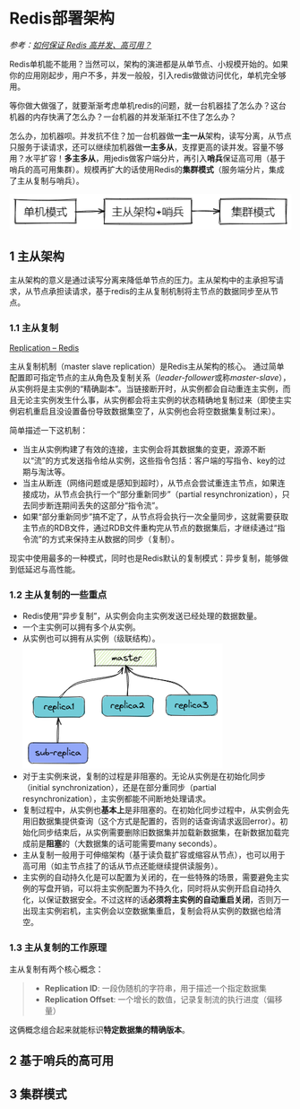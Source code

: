 # Redis部署架构

*参考：[如何保证 Redis 高并发、高可用？ ](https://doocs.gitee.io/advanced-java/#/./docs/high-concurrency/how-to-ensure-high-concurrency-and-high-availability-of-redis)*

Redis单机能不能用？当然可以，架构的演进都是从单节点、小规模开始的。如果你的应用刚起步，用户不多，并发一般般，引入redis做做访问优化，单机完全够用。

等你做大做强了，就要渐渐考虑单机redis的问题，就一台机器挂了怎么办？这台机器的内存快满了怎么办？一台机器的并发渐渐扛不住了怎么办？

怎么办，加机器呗。并发抗不住？加一台机器做**一主一从**架构，读写分离，从节点只服务于读请求，还可以继续加机器做**一主多从**，支撑更高的读并发。容量不够用？水平扩容！**多主多从**，用jedis做客户端分片，再引入**哨兵**保证高可用（基于哨兵的高可用集群）。规模再扩大的话使用Redis的**集群模式**（服务端分片，集成了主从复制与哨兵）。

![image-20210829223252472](assets/image-20210829223252472.png)

## 1 主从架构

主从架构的意义是通过读写分离来降低单节点的压力。主从架构中的主承担写请求，从节点承担读请求，基于redis的主从复制机制将主节点的数据同步至从节点。

### 1.1 主从复制

[Replication – Redis](https://redis.io/topics/replication)

主从复制机制（master slave replication）是Redis主从架构的核心。 通过简单配置即可指定节点的主从角色及复制关系（*leader-follower*或称*master-slave*），从实例将是主实例的“精确副本”。当链接断开时，从实例都会自动重连主实例，而且无论主实例发生什么事，从实例都会将主实例的状态精确地复制过来（即使主实例宕机重启且没设置备份导致数据集空了，从实例也会将空数据集复制过来）。

简单描述一下这机制：

- 当主从实例构建了有效的连接，主实例会将其数据集的变更，源源不断以“流”的方式发送指令给从实例，这些指令包括：客户端的写指令、key的过期与淘汰等。
- 当主从断连（网络问题或是感知到超时），从节点会尝试重连主节点，如果连接成功，从节点会执行一个“部分重新同步”（partial resynchronization），只去同步断连期间丢失的这部分“指令流”。
- 如果“部分重新同步”搞不定了，从节点将会执行一次全量同步，这就需要获取主节点的RDB文件，通过RDB文件重构完从节点的数据集后，才继续通过“指令流”的方式来保持主从数据的同步（复制）。

现实中使用最多的一种模式，同时也是Redis默认的复制模式：异步复制，能够做到低延迟与高性能。

### 1.2 主从复制的一些重点

- Redis使用“异步复制”，从实例会向主实例发送已经处理的数据数量。
- 一个主实例可以拥有多个从实例。
- 从实例也可以拥有从实例（级联结构）。
  ![image-20210901095128919](assets/image-20210901095128919.png)
- 对于主实例来说，复制的过程是非阻塞的。无论从实例是在初始化同步（initial synchronization），还是在部分重同步（partial resynchronization），主实例都能不间断地处理请求。
- 复制过程中，从实例也**基本上**是非阻塞的。在初始化同步过程中，从实例会先用旧数据集提供查询（这个方式是配置的，否则的话查询请求返回error）。初始化同步结束后，从实例需要删除旧数据集并加载新数据集，在新数据加载完成前是**阻塞**的（大数据集的话可能需要many seconds）。
- 主从复制一般用于可伸缩架构（基于读负载扩容或缩容从节点），也可以用于高可用（如主节点挂了的话从节点还能继续提供读服务）。
- 主实例的自动持久化是可以配置为关闭的，在一些特殊的场景，需要避免主实例的写盘开销，可以将主实例配置为不持久化，同时将从实例开启自动持久化，以保证数据安全。不过这样的话**必须将主实例的自动重启关闭**，否则万一出现主实例宕机，主实例会以空数据集重启，复制会将从实例的数据也给清空。

### 1.3 主从复制的工作原理

主从复制有两个核心概念：

> - **Replication ID**: 一段伪随机的字符串，用于描述一个指定数据集
> - **Replication Offset**: 一个增长的数值，记录复制流的执行进度（偏移量）

这俩概念组合起来就能标识**特定数据集的精确版本**。

## 2 基于哨兵的高可用

## 3 集群模式

